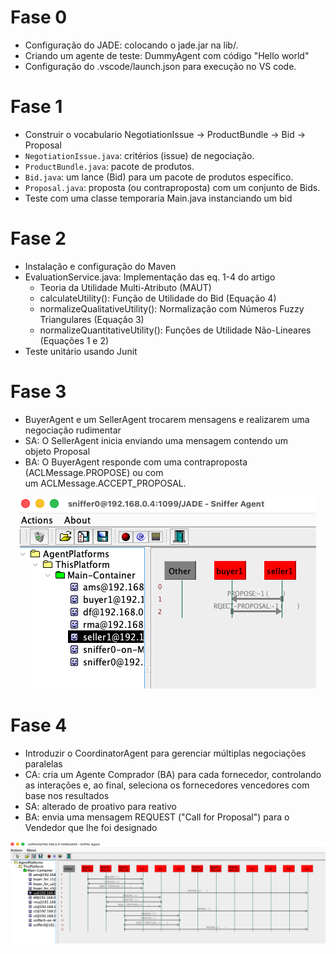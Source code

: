 # Fase 0

- Configuração do JADE: colocando o jade.jar na lib/.
- Criando um agente de teste: DummyAgent com código "Hello world"
- Configuração do .vscode/launch.json para execução no VS code.

# Fase 1

- Construir o vocabulario NegotiationIssue -> ProductBundle -> Bid -> Proposal
- ```NegotiationIssue.java```: critérios (issue) de negociação.
- ```ProductBundle.java```: pacote de produtos. 
- ```Bid.java```: um lance (Bid) para um pacote de produtos específico.
- ```Proposal.java```: proposta (ou contraproposta) com um conjunto de Bids.
- Teste com uma classe temporaria Main.java instanciando um bid

# Fase 2

- Instalação e configuração do Maven
- EvaluationService.java: Implementação das eq. 1-4 do artigo
    - Teoria da Utilidade Multi-Atributo (MAUT)
    - calculateUtility(): Função de Utilidade do Bid (Equação 4)
    - normalizeQualitativeUtility(): Normalização com Números Fuzzy Triangulares (Equação 3)
    - normalizeQuantitativeUtility(): Funções de Utilidade Não-Lineares (Equações 1 e 2)
- Teste unitário usando Junit

# Fase 3

- BuyerAgent e um SellerAgent trocarem mensagens e realizarem uma negociação rudimentar
- SA: O SellerAgent inicia enviando uma mensagem contendo um objeto Proposal
- BA: O BuyerAgent responde com uma contraproposta (ACLMessage.PROPOSE) ou com um ACLMessage.ACCEPT_PROPOSAL.

<center>

![image](assets/sniffer_fase_3.png)

</center>

# Fase 4

- Introduzir o CoordinatorAgent para gerenciar múltiplas negociações paralelas
- CA: cria um Agente Comprador (BA) para cada fornecedor, controlando as interações e, ao final, seleciona os fornecedores vencedores com base nos resultados
- SA: alterado de proativo para reativo
- BA: envia uma mensagem REQUEST ("Call for Proposal") para o Vendedor que lhe foi designado

![image](assets/sniffer_fase_4.png)